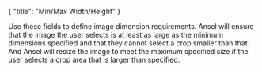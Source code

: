 {
    "title": "Min/Max Width/Height"
}

Use these fields to define image dimension requirements. Ansel will ensure that the image the user selects is at least as large as the minimum dimensions specified and that they cannot select a crop smaller than that. And Ansel will resize the image to meet the maximum specified size if the user selects a crop area that is larger than specified.
